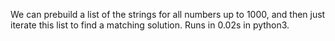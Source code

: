 We can prebuild a list of the strings for all numbers up to 1000, and then just iterate this list to find a matching solution. Runs in 0.02s in python3.
